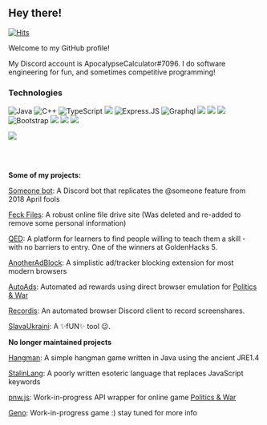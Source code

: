 ## Hey there!

[![Hits](https://hits.seeyoufarm.com/api/count/incr/badge.svg?url=https%3A%2F%2Fgithub.com%2FApocalypseCalculator%2FApocalypseCalculator&count_bg=%2376CB35&title_bg=%23555555&icon=github.svg&icon_color=%23E7E7E7&title=visits&edge_flat=true)](https://hits.seeyoufarm.com)


Welcome to my GitHub profile! 

My Discord account is ApocalypseCalculator#7096. I do software engineering for fun, and sometimes competitive programming!

### Technologies

![Java](https://img.shields.io/badge/-java-E34A86?style=flat-square&logo=java) ![C++](https://img.shields.io/badge/-C++-00599C?style=flat-square&logo=c)
 ![TypeScript](https://img.shields.io/badge/-TypeScript-007ACC?style=flat-square&logo=typescript) <img src="https://img.shields.io/badge/-NodeJS-339933?style=flat-square&logo=Node.js&logoColor=FFFFFF"> ![Express.JS](https://img.shields.io/badge/-Express.JS-c7b198?style=plastic&logo=Express.JS) ![Graphql](https://img.shields.io/badge/-Graphql-E10098?style=plastic&logo=Graphql) <img src="https://img.shields.io/badge/-JavaScript-F7DF1E?style=flat-square&logo=javascript&logoColor=FFFFFF"> <img src="https://img.shields.io/badge/-HTML5-E34F26?style=flat-square&logo=html5&logoColor=FFFFFF"> <img src="https://img.shields.io/badge/-CSS3-1572B6?style=flat-square&logo=css3&logoColor=FFFFFF"> ![Bootstrap](https://img.shields.io/badge/-Bootstrap-563D7C?style=flat-square&logo=bootstrap) <img src="https://img.shields.io/badge/-Git-F05032?style=flat-square&logo=git&logoColor=FFFFFF"> <img src="https://img.shields.io/badge/-Google Cloud-4285F4?style=flat-square&logo=google-cloud&logoColor=FFFFFF"> <img src="https://img.shields.io/badge/-MongoDB-47A248?style=flat-square&logo=mongodb&logoColor=FFFFFF"> 
 

<!-- # ![](https://discord.c99.nl/widget/theme-3/492079026089885708.png) -->


<!-- [![ApocalypseCalculator's github stats](https://github-readme-stats.vercel.app/api?username=ApocalypseCalculator&show_icons=true&theme=tokyonight&count_private=true&show_icons=true)](https://github.com/anuraghazra/github-readme-stats)
[![Top Langs](https://github-readme-stats.vercel.app/api/top-langs/?username=ApocalypseCalculator&layout=compact&theme=tokyonight)](https://github.com/anuraghazra/github-readme-stats) -->

<!--a href="#">
  <img align="start" src="https://github-readme-stats.vercel.app/api?username=ApocalypseCalculator&show_icons=true&theme=tokyonight&line_height=24&count_private=true&show_icons=true" />
</a -->
<a href="#">
  <img align="end" src="https://github-readme-stats.vercel.app/api/top-langs/?username=ApocalypseCalculator&layout=compact&theme=tokyonight&langs_count=10" />
</a>


<br><br>

**Some of my projects:**

[Someone bot](https://github.com/ApocalypseCalculator/Someone): A Discord bot that replicates the @someone feature from 2018 April fools

[Feck Files](https://github.com/ApocalypseCalculator/Feck): A robust online file drive site (Was deleted and re-added to remove some personal information)

[QED](https://github.com/ApocalypseCalculator/QED): A platform for learners to find people willing to teach them a skill - with no barriers to entry. One of the winners at GoldenHacks 5. 

[AnotherAdBlock](https://github.com/ApocalypseCalculator/AnotherAdBlock): A simplistic ad/tracker blocking extension for most modern browsers

[AutoAds](https://github.com/Orbis-Software-Services/AutoAds): Automated ad rewards using direct browser emulation for [Politics & War](https://politicsandwar.com/)

[Recordis](https://github.com/ApocalypseCalculator/Recordis): An automated browser Discord client to record screenshares. 

[SlavaUkraini](https://github.com/ApocalypseCalculator/SlavaUkraini): A ✨fUN✨ tool 😉. 

**No longer maintained projects**

[Hangman](https://github.com/ApocalypseCalculator/Hangman): A simple hangman game written in Java using the ancient JRE1.4

[StalinLang](https://github.com/ApocalypseCalculator/StalinLang): A poorly written esoteric language that replaces JavaScript keywords

[pnw.js](https://github.com/Orbis-Software-Services/pnw.js): Work-in-progress API wrapper for online game [Politics & War](https://politicsandwar.com/)

[Geno](https://github.com/Geno-Game): Work-in-progress game :) stay tuned for more info
